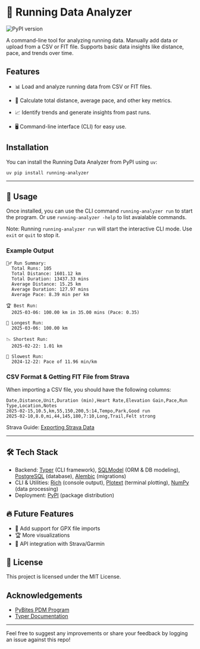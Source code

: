 # 🏃 Running Data Analyzer

![PyPI version](https://img.shields.io/pypi/v/running-analyzer?color=blue&label=PyPI)

A command-line tool for analyzing running data. Manually add data or upload from a CSV or FIT file. Supports basic data insights like distance, pace, and trends over time.

## Features

- 📊 Load and analyze running data from CSV or FIT files.

- 📏 Calculate total distance, average pace, and other key metrics.

- 📈 Identify trends and generate insights from past runs.

- 🖥️ Command-line interface (CLI) for easy use.


## Installation
You can install the Running Data Analyzer from PyPI using `uv`:
```
uv pip install running-analyzer
```

---

## 🚀 Usage
Once installed, you can use the CLI command `running-analyzer run` to start the program. Or use `running-analyzer -help` to list avaialable commands.

Note: Running `running-analyzer run` will start the interactive CLI mode. Use `exit` or `quit` to stop it. 

### Example Output
```
🏃‍♂️ Run Summary:
  Total Runs: 105
  Total Distance: 1601.12 km
  Total Duration: 13437.33 mins
  Average Distance: 15.25 km
  Average Duration: 127.97 mins
  Average Pace: 8.39 min per km

🏆 Best Run:
  2025-03-06: 100.00 km in 35.00 mins (Pace: 0.35)

📏 Longest Run:
  2025-03-06: 100.00 km

📉 Shortest Run:
  2025-02-22: 1.01 km

🐢 Slowest Run:
  2024-12-22: Pace of 11.96 min/km
```

### CSV Format & Getting FIT File from Strava
When importing a CSV file, you should have the following columns:
```
Date,Distance,Unit,Duration (min),Heart Rate,Elevation Gain,Pace,Run Type,Location,Notes
2025-02-15,10.5,km,55,150,200,5:14,Tempo,Park,Good run
2025-02-10,8.0,mi,44,145,180,7:10,Long,Trail,Felt strong
```

Strava Guide: [Exporting Strava Data](https://support.strava.com/hc/en-us/articles/216918437-Exporting-your-Data-and-Bulk-Export)

---

## 🛠️ Tech Stack
- Backend: [Typer](https://typer.tiangolo.com) (CLI framework), [SQLModel](https://sqlmodel.tiangolo.com) (ORM & DB modeling), [PostgreSQL](https://www.postgresql.org) (database), [Alembic](https://pypi.org/project/alembic/) (migrations)
- CLI & Utilities: [Rich](https://rich.readthedocs.io/en/stable/console.html) (console output), [Plotext](https://pypi.org/project/plotext/) (terminal plotting), [NumPy](https://www.google.com/search?client=safari&rls=en&q=numpy&ie=UTF-8&oe=UTF-8&safe=active) (data processing)
- Deployment: [PyPI](https://pypi.org) (package distribution)

## 🔥 Future Features

- 📅 Add support for GPX file imports
- 🏆 More visualizations
- 📝 API integration with Strava/Garmin


## 📄 License

This project is licensed under the MIT License.

## Acknowledgements

- [PyBites PDM Program](https://pybit.es/catalogue/the-pdm-program/)
- [Typer Documentation](https://typer.tiangolo.com)

---
Feel free to suggest any improvements or share your feedback by logging an issue against this repo!
